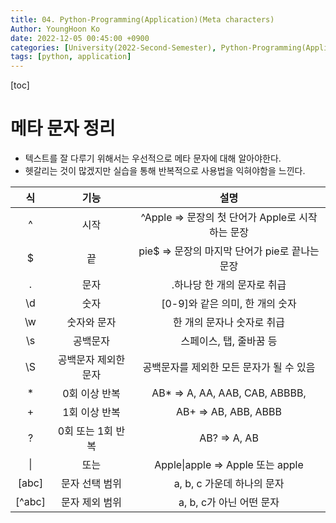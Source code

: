 ```yaml
---
title: 04. Python-Programming(Application)(Meta characters)
Author: YoungHoon Ko
date: 2022-12-05 00:45:00 +0900
categories: [University(2022-Second-Semester), Python-Programming(Application)]
tags: [python, application]
---
```


[toc]

# 메타 문자 정리

- 텍스트를 잘 다루기 위해서는 우선적으로 메타 문자에 대해 알아야한다.
- 헷갈리는 것이 많겠지만 실습을 통해 반복적으로 사용법을 익혀야함을 느낀다.

|   식   |         기능         |                       설명                       |
| :----: | :------------------: | :----------------------------------------------: |
|   ^    |         시작         | ^Apple => 문장의 첫 단어가 Apple로 시작하는 문장 |
|   $    |          끝          |  pie$ => 문장의 마지막 단어가 pie로 끝나는 문장  |
|   .    |         문자         |           .하나당 한 개의 문자로 취급            |
|   \d   |         숫자         |         [0-9]와 같은 의미, 한 개의 숫자          |
|   \w   |     숫자와 문자      |            한 개의 문자나 숫자로 취급            |
|   \s   |       공백문자       |             스페이스, 탭, 줄바꿈 등              |
|   \S   | 공백문자 제외한 문자 |     공백문자를 제외한 모든 문자가 될 수 있음     |
|   *    |    0회 이상 반복     |          AB* => A, AA, AAB, CAB, ABBBB,          |
|   +    |    1회 이상 반복     |               AB+ => AB, ABB, ABBB               |
|   ?    |  0회 또는 1회 반복   |                   AB? => A, AB                   |
|   \|   |         또는         |         Apple\|apple => Apple 또는 apple         |
| [abc]  |    문자 선택 범위    |            a, b, c 가운데 하나의 문자            |
| [^abc] |    문자 제외 범위    |             a, b, c가 아닌 어떤 문자             |

